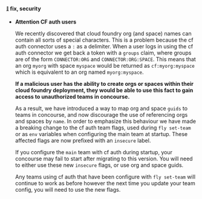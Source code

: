 #### <sub><sup><a name="4806" href="#4806">:link:</a></sup></sub> fix, security

* **Attention CF auth users**

  We recently discovered that cloud foundry org (and space) names can contain
  all sorts of special characters. This is a problem because the cf auth
  connector uses a `:` as a delimiter. When a user logs in using the cf auth
  connector we get back a token with a `groups` claim, where groups are of the
  form `CONNECTOR:ORG` and `CONNECTOR:ORG:SPACE`. This means that an org
  `myorg` with space `myspace` would be returned as `cf:myorg:myspace` which is
  equivalent to an org named `myorg:myspace`.

  **If a malicious user has the ability to create orgs or spaces within their
  cloud foundry deployment, they would be able to use this fact to gain access
  to unauthorized teams in concourse.**
  
  As a result, we have introduced a way to map org and space `guids` to teams
  in concourse, and now discourage the use of referencing orgs and spaces by
  `name`. In order to emphasize this behaviour we have made a breaking change
  to the cf auth team flags, used during `fly set-team` or as `env` variables
  when configuring the main team at startup.  These affected flags are now
  prefixed with an `insecure` label.

  If you configure the `main` team with cf auth during startup, your concourse
  may fail to start after migrating to this version. You will need to either
  use these new `insecure` flags, or use org and space guids.

  Any teams using cf auth that have been configure with `fly set-team` will
  continue to work as before however the next time you update your team config,
  you will need to use the new flags.
